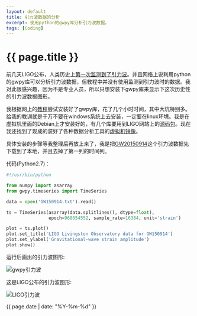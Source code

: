 ```yaml
---
layout: default
title: 引力波数据的分析
excerpt: 使用python的gwpy库分析引力波数据。
tags: [Coding]
---
```

{{ page.title }}
================

前几天LIGO公布，人类历史上[第一次监测到了引力波](https://losc.ligo.org/events/GW150914/)。并且网络上说利用python的gwpy库可以分析引力波数据，但教程中并没有使用监测到引力波时的数据。我对此很感兴趣，因为不是专业人员，所以只想安装下gwpy库来显示下这次历史性的引力波数据图形。

我根据网上的[教程](http://www.codingpy.com/article/gwpy-ligo-analyze-gravitational-waves-data/)尝试安装好了gwpy库，花了几个小时时间，其中大坑特别多。给我的教训就是千万不要在windows系统上去安装，一定要在linux环境。我是在虚拟机里面的Debian上才安装好的，有几个库要用到LIGO网站上的[源码包](http://www.lsc-group.phys.uwm.edu/daswg/download/repositories.html)。现在我还找到了现成的装好了各种数据分析工具的[虚拟机镜像](http://www.lsc-group.phys.uwm.edu/daswg/download/vminstall.html)。

具体安装的步骤等我整理后再放上来了，我是把[GW20150914](https://losc.ligo.org/s/events/GW150914/P150914/fig1-observed-H.txt)这个引力波数据先下载到了本地，并且去掉了第一列的时间列。

代码(Python2.7)：
~~~python
#!/usr/bin/python

from numpy import asarray
from gwpy.timeseries import TimeSeries

data = open('GW150914.txt').read()

ts = TimeSeries(asarray(data.splitlines(), dtype=float),
                epoch=968654552, sample_rate=16384, unit='strain')

plot = ts.plot()
plot.set_title('LIGO Livingston Observatory data for GW150914')
plot.set_ylabel('Gravitational-wave strain amplitude')
plot.show()
~~~

运行后画出的引力波图形:

![gwpy引力波](http://ww3.sinaimg.cn/large/6f76d05ajw1f11d26q0mgj20xc0gojw8.jpg)

这是LIGO公布的引力波图形:

![LIGO引力波](http://ww1.sinaimg.cn/large/6f76d05ajw1f11gao9l2pj20kk0cq76p.jpg)

{{ page.date | date: "%Y-%m-%d" }}
